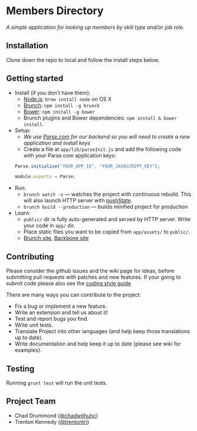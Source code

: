 Members Directory
=========

_A simple application for looking up members by skill type and/or job role._

## Installation
Clone down the repo to local and follow the install steps below.

## Getting started

* Install (if you don't have them):
    * [Node.js](http://nodejs.org): `brew install node` on OS X
    * [Brunch](http://brunch.io): `npm install -g brunch`
    * [Bower](http://bower.io): `npm install -g bower`
    * Brunch plugins and Bower dependencies: `npm install & bower install`.
* Setup:
    * _We use [Parse.com](http://parse.com) for our backend so you will need to create a new application and install keys_
    * Create a file at `app/lib/parseInit.js` and add the following code with your Parse.com application keys:
    ```js
    Parse.initialize("YOUR_APP_ID", "YOUR_JAVASCRIPT_KEY");

    module.exports = Parse;
    ```
* Run:
    * `brunch watch -s` — watches the project with continuous rebuild. This will also launch HTTP server with [pushState](https://developer.mozilla.org/en-US/docs/Web/Guide/API/DOM/Manipulating_the_browser_history).
    * `brunch build --production` — builds minified project for production
* Learn:
    * `public/` dir is fully auto-generated and served by HTTP server.  Write your code in `app/` dir.
    * Place static files you want to be copied from `app/assets/` to `public/`.
    * [Brunch site](http://brunch.io), [Backbone site](http://backbonejs.org/)


## Contributing
Please consider the github issues and the wiki page for ideas, before submitting pull requests with patches and new features. If your going to submit code please also see the [coding style guide](https://github.com/airbnb/javascript)

There are many ways you can contribute to the project:

- Fix a bug or implement a new feature.
- Write an extension and tell us about it!
- Test and report bugs you find.
- Write unit tests.
- Translate Project into other languages (and help keep those translations up to date).
- Write documentation and help keep it up to date (please see wiki for examples).

## Testing
Running `grunt test` will run the unit tests.

## Project Team
* Chad Drummond ([@chadwithuhc](https://github.com/chadwithuhc))
* Trenton Kennedy ([@trentontri](https://github.com/trentontri))
